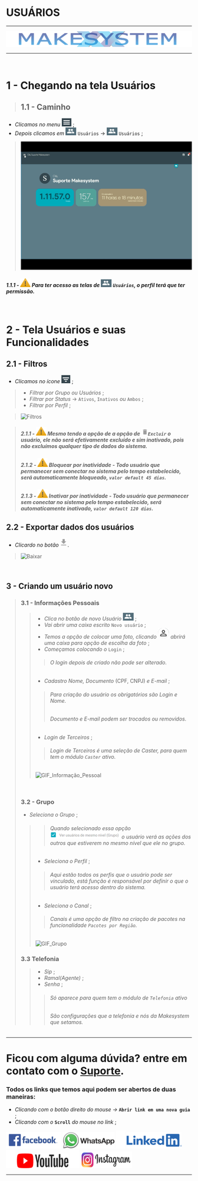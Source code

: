 # USUÁRIOS

---
[![Logo_make](https://raw.githubusercontent.com/Makesystem/manuais/main/webccrm/telas/img_padrao/make.png)](https://www.makesystem.com.br/)

---

<br />

# 1 - Chegando na tela Usuários

>## __1.1 - Caminho__
*  _Clicamos no menu ![Menu](https://raw.githubusercontent.com/Makesystem/manuais/main/webccrm/telas/img_padrao/menu.png)_ ;
*  _Depois clicamos em_ ![Usuários](https://raw.githubusercontent.com/Makesystem/manuais/main/webccrm/telas/img_padrao/usuarios.png) `Usuários` -> ![Usuários](https://raw.githubusercontent.com/Makesystem/manuais/main/webccrm/telas/img_padrao/usuarios.png) `Usuários` ;

> ![Caminho](https://raw.githubusercontent.com/Makesystem/manuais/main/webccrm/telas/separacao_tela/tela_usuarios/caminho.gif)
##### 1.1.1 - ![Warning](https://raw.githubusercontent.com/Makesystem/manuais/main/webccrm/telas/img_padrao/waarning.png) Para ter acesso as telas de ![Usuários](https://raw.githubusercontent.com/Makesystem/manuais/main/webccrm/telas/img_padrao/usuarios.png) `Usuários`, o perfil terá que ter permissão.

<br />

# 2 - Tela Usuários e suas Funcionalidades

## __2.1 - Filtros__
* _Clicamos no ícone_ ![Filtros](https://raw.githubusercontent.com/Makesystem/manuais/main/webccrm/telas/img_padrao/filtro.png) ;
> * _Filtrar por Grupo ou Usuários_ ;
> * _Filtrar por Status_ -> `Ativos`, `Inativos` _ou_ `Ambos` ;
> * _Filtrar por Perfil_ ;

> ![Filtros](https://github.com/Makesystem/manuais/raw/main/webccrm/telas/separacao_tela/tela_usuarios/filtros.gif)

> ##### 2.1.1 - ![Warning](https://raw.githubusercontent.com/Makesystem/manuais/main/webccrm/telas/img_padrao/waarning.png) Mesmo tendo a opção de a opção de ![Lixeira](https://raw.githubusercontent.com/Makesystem/manuais/main/webccrm/telas/img_padrao/lixeira.png)`Excluir` o usuário, ele não será efetivamente excluído e sim inativado, pois não excluímos qualquer tipo de dados do sistema.
> ##### 2.1.2 - ![Warning](https://raw.githubusercontent.com/Makesystem/manuais/main/webccrm/telas/img_padrao/waarning.png) _Bloquear por inatividade_ - Todo usuário que permanecer sem conectar no sistema pelo tempo estabelecido, será automaticamente bloqueado, `valor default 45 dias`.
> ##### 2.1.3 - ![Warning](https://raw.githubusercontent.com/Makesystem/manuais/main/webccrm/telas/img_padrao/waarning.png) _Inativar por inatividade_ - Todo usuário que permanecer sem conectar no sistema pelo tempo estabelecido, será automaticamente inativado, `valor default 120 dias`.
 

## __2.2 - Exportar dados dos usuários__
* _Clicardo no botão_ ![Baixar](https://raw.githubusercontent.com/Makesystem/manuais/main/webccrm/telas/img_padrao/baixar2.png) .

> ![Baixar](https://github.com/Makesystem/manuais/raw/main/webccrm/telas/separacao_tela/tela_usuarios/baixar.gif)

<br />

## __3 - Criando um usuário novo__

>### __3.1 - Informações Pessoais__ 
>>* _Clica no botão de novo Usuário_ ![Botão_Usuário](https://raw.githubusercontent.com/Makesystem/manuais/main/webccrm/telas/img_padrao/usuarios.png) ;
>>* _Vai abrir uma caixa escrito_ `Novo usuário` ;
>>* _Temos a opção de colocar uma foto, clicando_ ![Pessoa](https://raw.githubusercontent.com/Makesystem/manuais/main/webccrm/telas/img_padrao/pessoa.png) _abrirá uma caixa para opção de escolha da foto_ ;
>>* _Começamos colocando o_ `Login` ;
>>>###### O login depois de criado não pode ser alterado.
>>* _Cadastro Nome, Documento_ (CPF, CNPJ) _e E-mail_ ;
>>>###### Para criação do usuário os obrigatórios são Login e Nome.
>>>###### Documento e E-mail podem ser trocados ou removidos.
>>* _Login de Terceiros_ ;
>>>###### Login de Terceiros é uma seleção de Caster, para quem tem o módulo `Caster` ativo.
>>
>> ![GIF_Informação_Pessoal](https://github.com/Makesystem/manuais/raw/main/webccrm/telas/separacao_tela/tela_usuarios/informacaoPessoal.gif)
><br />
>
>### __3.2 - Grupo__
>* _Seleciona o Grupo_ ;
>>>###### Quando selecionado essa opção ![PNG_Ver_Usuários](https://raw.githubusercontent.com/Makesystem/manuais/main/webccrm/telas/separacao_tela/tela_usuarios/verusuarios.png) o usuário verá as ações dos outros que estiverem no mesmo nível que ele no grupo.
>>* _Seleciona o Perfil_ ;
>>>###### Aqui estão todos os perfis que o usuário pode ser vinculado, está função é responsável por definir o que o usuário terá acesso dentro do sistema.
>>* _Seleciona o Canal_ ;
>>>###### Canais é uma opção de filtro na criação de pacotes na funcionalidade `Pacotes por Região`.
>>
>> ![GIF_Grupo](https://github.com/Makesystem/manuais/raw/main/webccrm/telas/separacao_tela/tela_usuarios/grupo.gif)
>### __3.3 Telefonia__
>>* _Sip_ ;
>>* _Ramal(Agente)_ ;
>>* _Senha_ ;
>>>###### Só aparece para quem tem o módulo de `Telefonia` ativo
>>>###### São configurações que a telefonia e nós da Makesystem que setamos.

---

# Ficou com alguma dúvida? entre em contato com o [Suporte](http://api.whatsapp.com/send?1=pt_BR&phone=555130661344).

### Todos os links que temos aqui podem ser abertos de duas maneiras:
* _Clicando com o botão direito do mouse ->_ __`Abrir link em uma nova guia`__ ;
* _Clicando com o_ __`Scroll`__ _do mouse no link_ ;

 [![Facebook](https://raw.githubusercontent.com/Makesystem/manuais/main/webccrm/telas/img_padrao/facebookescrito.png)](https://www.facebook.com/MakeSystem/)
 [![WhatsApp](https://raw.githubusercontent.com/Makesystem/manuais/main/webccrm/telas/img_padrao/whatsapp.png)](https://api.whatsapp.com/send?phone=555130661344)
 ![divisor](https://raw.githubusercontent.com/Makesystem/manuais/main/webccrm/telas/img_padrao/divisor.png)
 [![Linkedin](https://raw.githubusercontent.com/Makesystem/manuais/main/webccrm/telas/img_padrao/linkedin.png)](https://www.linkedin.com/company/makesystem/)
 ![divisor](https://raw.githubusercontent.com/Makesystem/manuais/main/webccrm/telas/img_padrao/divisor.png)
 [![YouTube](https://raw.githubusercontent.com/Makesystem/manuais/main/webccrm/telas/img_padrao/ytbee.png)](https://youtu.be/mZ81nXlImfc?t=122)
 ![divisor](https://raw.githubusercontent.com/Makesystem/manuais/main/webccrm/telas/img_padrao/divisor.png)
 [![Instagram](https://raw.githubusercontent.com/Makesystem/manuais/main/webccrm/telas/img_padrao/instagram.png)](https://www.instagram.com/makesystem_sistemas/)

---
